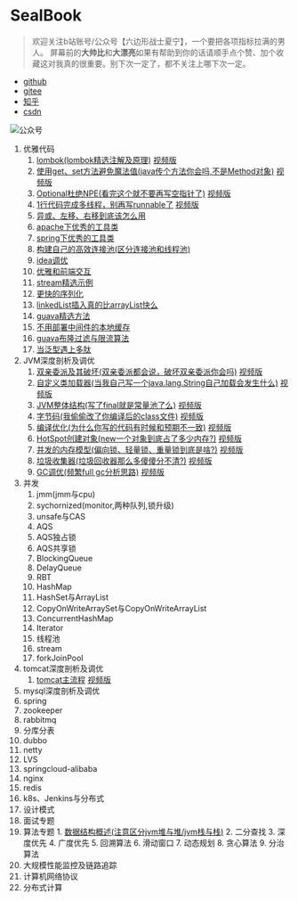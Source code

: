 # SealBook

> 欢迎关注b站账号/公众号【六边形战士夏宁】，一个要把各项指标拉满的男人。
屏幕前的**大帅比**和**大漂亮**如果有帮助到你的话请顺手点个赞、加个收藏这对我真的很重要。别下次一定了，都不关注上哪下次一定。
* [github](https://github.com/edanlx/SealBook)
* [gitee](https://gitee.com/seal_li/SealBook)
* [知乎](https://zhuanlan.zhihu.com/p/338222208)
* [csdn](https://blog.csdn.net/seal_li/article/details/111415366)

![公众号](http://seal_li.gitee.io/sealbook/pic/wechat.jpg)

  1. 优雅代码
        1. [lombok(lombok精选注解及原理)](./01graceCode/01lombok.md)  [视频版](https://www.bilibili.com/video/BV1yC4y1877R/)
        2. [使用get、set方法避免魔法值(java传个方法你会吗,不是Method对象)](./01graceCode/02method.md)  [视频版](https://www.bilibili.com/video/BV1ok4y1q7Be/)
        3. [Optional杜绝NPE(看完这个就不要再写空指针了)](./01graceCode/03optional.md)  [视频版](https://www.bilibili.com/video/BV1oy4y1r7r1/)
        4. [1行代码完成多线程，别再写runnable了](./01graceCode/04thread.md)  [视频版](https://www.bilibili.com/video/BV1jr4y1w7SH/)
        5. [异或、左移、右移到底该怎么用](./01graceCode/05symbol.md)
        6. [apache下优秀的工具类](./01graceCode/06apacheUtils.md)
        7. [spring下优秀的工具类](./01graceCode/07springUtils.md)
        8. [构建自己的高效连接池(区分连接池和线程池)](./01graceCode/08commonPool.md)
        9. [idea调优](./01graceCode/09idea.md)
        10. [优雅和前端交互](./01graceCode/10front.md)
        11. [stream精选示例](./01graceCode/11stream.md)
        12. [更快的序列化](./01graceCode/12serialize.md)
        13. [linkedList插入真的比arrayList快么](./01graceCode/13listSpeed.md)
        14. [guava精选方法](./01graceCode/14guava.md)
        15. [不用部署中间件的本地缓存](./01graceCode/15localeCache.md)
        16. [guava布隆过滤与限流算法](./01graceCode/16bloomAndRate.md)
        17. [当泛型遇上多肽](./01graceCode/17generic.md)
  2. JVM深度剖析及调优
        1. [双亲委派及其破坏(双亲委派都会说，破坏双亲委派你会吗)](./02jvm/01classloader.md)  [视频版](https://www.bilibili.com/video/BV1Sz4y1f7FB/)
        2. [自定义类加载器(当我自己写一个java.lang.String自己加载会发生什么)](./02jvm/02myclassLoader.md)  [视频版](https://www.bilibili.com/video/BV1Y54y1274Y/)
        3. [JVM整体结构(写了final就是常量池了么)](./02jvm/03jv.md)  [视频版](https://www.bilibili.com/video/BV1LZ4y1N75R)
        4. [字节码(我偷偷改了你编译后的class文件)](./02jvm/04clazz.md)  [视频版](https://www.bilibili.com/video/BV1454y1r7mf/)
        5. [编译优化(为什么你写的代码有时候和预期不一致)](./02jvm/05compile.md)  [视频版](https://www.bilibili.com/video/BV11i4y1L7BX/)
        6. [HotSpot创建对象(new一个对象到底占了多少内存?)](./02jvm/06HotSpotAndObject.md) [视频版](https://www.bilibili.com/video/BV1A54y1k7UW/)
        7. [并发的内存模型(偏向锁、轻量锁、重量锁到底是啥?)](./02jvm/07concurrence.md)  [视频版](https://www.bilibili.com/video/BV1LV411a7u7/)
        8. [垃圾收集器(垃圾回收器那么多傻傻分不清?)](./02jvm/08gcCollector.md)  [视频版](https://www.bilibili.com/video/BV1S5411V74U/)
        9. [GC调优(频繁full gc分析思路)](./02jvm/09gc.md) [视频版](https://www.bilibili.com/video/BV1Ey4y167HQ/)
  3. 并发
        1. jmm(jmm与cpu)
        2. sychornized(monitor,两种队列,锁升级)
        3. unsafe与CAS
        4. AQS
        5. AQS独占锁
        6. AQS共享锁
        7. BlockingQueue
        8. DelayQueue
        9. RBT
        10. HashMap
        11. HashSet与ArrayList
        12. CopyOnWriteArraySet与CopyOnWriteArrayList
        13. ConcurrentHashMap
        14. Iterator
        15. 线程池
        16. stream
        17. forkJoinPool
  4. tomcat深度剖析及调优
        1. [tomcat主流程](./04tomcat/01bootstrap.md)  [视频版](https://www.bilibili.com/video/BV1GK41137LQ/)
   5. mysql深度剖析及调优
   6. spring
   7. zookeeper
   8. rabbitmq
   9. 分库分表
   10. dubbo
   11. netty
   12. LVS
   13. springcloud-alibaba
   14. nginx
   15. redis
   16. k8s、Jenkins与分布式
   17. 设计模式
   18. 面试专题
  19. 算法专题
            1. [数据结构概述(注意区分jvm堆与堆/jvm栈与栈)](./arithmetic/structure.md)
            2. 二分查找
            3. 深度优先
            4. 广度优先
            5. 回溯算法
            6. 滑动窗口
            7. 动态规划
            8. 贪心算法
            9. 分治算法
  20. 大规模性能监控及链路追踪
  21. 计算机网络协议
  22. 分布式计算    